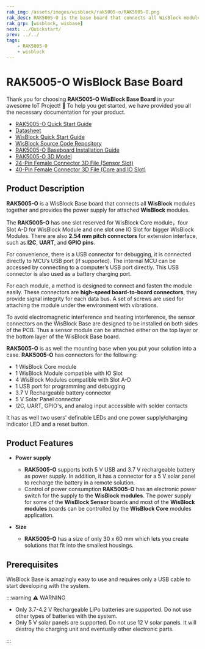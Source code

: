 ```yaml
---
rak_img: /assets/images/wisblock/rak5005-o/RAK5005-O.png
rak_desc: RAK5005-O is the base board that connects all WisBlock modules together. It also provides the power supply for attached WisBlock modules.
rak_grp: [wisblock, wisbase]
next: ../Quickstart/
prev: ../../
tags:
    - RAK5005-O
    - wisblock
---
```



# RAK5005-O WisBlock Base Board

Thank you for choosing **RAK5005-O WisBlock Base Board** in your awesome IoT Project! 🎉 To help you get started, we have provided you all the necessary documentation for your product.

* [RAK5005-O Quick Start Guide](../Quickstart/)
* [Datasheet](../Datasheet/)
* <a href="../../Quickstart/" target="_blank">WisBlock Quick Start Guide</a>
* [WisBlock Source Code Repository](https://github.com/RAKWireless/WisBlock/)
* [RAK5005-O Baseboard Installation Guide](../../../../Knowledge-Hub/Learn/RAK5005-O-Baseboard-Installation-Guide/)
* [RAK5005-O 3D Model](https://downloads.rakwireless.com/3D_File/WisBlock/3D_RAK5005-O.stp)
* [24-Pin Female Connector 3D File (Sensor Slot)](https://downloads.rakwireless.com/3D_File/Accessory/WisConnector/F24S1003K6M.stp)
* [40-Pin Female Connector 3D File (Core and IO Slot)](https://downloads.rakwireless.com/3D_File/Accessory/WisConnector/F40S1003K6M.stp)


## Product Description


**RAK5005-O** is a WisBlock Base board that connects all **WisBlock** modules together and provides the power supply for attached **WisBlock** modules.

The **RAK5005-O** has one slot reserved for WisBlock Core module，four Slot A-D for WisBlock Module and one slot one IO Slot for bigger WisBlock Modules. There are also **2.54&nbsp;mm pitch connectors** for extension interface, such as **I2C**, **UART**, and **GPIO pins**.

For convenience, there is a USB connector for debugging, it is connected directly to MCU’s USB port (if supported). The internal MCU can be accessed by connecting to a computer’s USB port directly. This USB connector is also used as a battery charging port.

For each module, a method is designed to connect and fasten the module easily. These connectors are **high-speed board-to-board connectors**, they provide signal integrity for each data bus. A set of screws are used for attaching the module under the environment with vibrations.

To avoid electromagnetic interference and heating interference, the sensor connectors on the WisBlock Base are designed to be installed on both sides of the PCB. Thus a sensor module can be attached either on the top layer or the bottom layer of the WisBlock Base board.


**RAK5005-O** is as well the mounting base when you put your solution into a case. **RAK5005-O** has connectors for the following:

* 1 WisBlock Core module
* 1 WisBlock Module compatible with IO Slot
* 4 WisBlock Modules compatible with Slot A-D
* 1 USB port for programming and debugging
* 3.7&nbsp;V Rechargeable battery connector
* 5&nbsp;V Solar Panel connector
* I2C, UART, GPIO's, and analog input accessible with solder contacts

It has as well two users' definable LEDs and one power supply/charging indicator LED and a reset button.

## Product Features

* **Power supply**
    * **RAK5005-O** supports both 5&nbsp;V USB and 3.7&nbsp;V rechargeable battery as power supply. In addition, it has a connector for a 5&nbsp;V solar panel to recharge the battery in a remote solution.
    * Control of power consumption
    **RAK5005-O** has an electronic power switch for the supply to the **WisBlock modules**. The power supply for some of the **WisBlock Sensor** boards and most of the **WisBlock modules** boards can be controlled by the **WisBlock Core** modules application.

* **Size**
    * **RAK5005-O** has a size of only 30 x 60&nbsp;mm which lets you create solutions that fit into the smallest housings.


## Prerequisites

WisBlock Base is amazingly easy to use and requires only a USB cable to start developing with the system.

:::warning ⚠️ WARNING
- Only 3.7-4.2&nbsp;V Rechargeable LiPo batteries are supported. Do not use other types of batteries with the system.
- Only 5&nbsp;V solar panels are supported. Do not use 12&nbsp;V solar panels. It will destroy the charging unit and eventually other electronic parts.

:::
